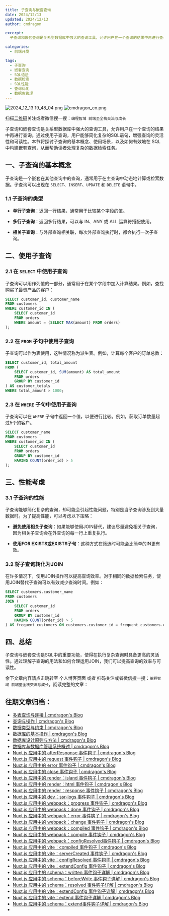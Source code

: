 ```yaml
---
title: 子查询与嵌套查询
date: 2024/12/13
updated: 2024/12/13
author: cmdragon

excerpt:
  子查询和嵌套查询是关系型数据库中强大的查询工具，允许用户在一个查询的结果中再进行查询。通过使用子查询，用户能够简化复杂的SQL语句，增强查询的灵活性和可读性。本节将探讨子查询的基本概念、使用场景，以及如何有效地在 SQL 中构建嵌套查询，从而帮助读者处理复杂的数据检索任务。

categories:
  - 前端开发

tags:
  - 子查询
  - 嵌套查询
  - SQL语法
  - 数据检索
  - SQL性能
  - 查询优化
  - 数据库管理
---
```


<img src="https://static.amd794.com/blog/images/2024_12_13 19_48_04.png@blog" title="2024_12_13 19_48_04.png" alt="2024_12_13 19_48_04.png"/>

<img src="https://api2.cmdragon.cn/upload/cmder/20250304_012821924.jpg" title="cmdragon_cn.png" alt="cmdragon_cn.png"/>


扫描[二维码](https://api2.cmdragon.cn/upload/cmder/20250304_012821924.jpg)关注或者微信搜一搜：`编程智域 前端至全栈交流与成长`



子查询和嵌套查询是关系型数据库中强大的查询工具，允许用户在一个查询的结果中再进行查询。通过使用子查询，用户能够简化复杂的SQL语句，增强查询的灵活性和可读性。本节将探讨子查询的基本概念、使用场景，以及如何有效地在 SQL 中构建嵌套查询，从而帮助读者处理复杂的数据检索任务。



## 一、子查询的基本概念

子查询是一个嵌套在其他查询中的查询，通常用于在主查询中动态地计算或检索数据。子查询可以出现在 `SELECT`、`INSERT`、`UPDATE` 和 `DELETE` 语句中。

### 1.1 子查询的类型

- **单行子查询**：返回一行结果，通常用于比较某个字段的值。
  
- **多行子查询**：返回多行结果，可以与 IN、ANY 或 ALL 运算符搭配使用。
  
- **相关子查询**：与外部查询相关联，每次外部查询执行时，都会执行一次子查询。

## 二、使用子查询

### 2.1 在 `SELECT` 中使用子查询

子查询可以用作列值的一部分，通常用于在某个字段中加入计算结果。例如，查找购买了最贵产品的客户：

```sql
SELECT customer_id, customer_name
FROM customers
WHERE customer_id IN (
    SELECT customer_id
    FROM orders
    WHERE amount = (SELECT MAX(amount) FROM orders)
);
```

### 2.2 在 `FROM` 子句中使用子查询

子查询可以作为表使用，这种情况称为派生表。例如，计算每个客户的订单总数：

```sql
SELECT customer_id, total_amount
FROM (
    SELECT customer_id, SUM(amount) AS total_amount
    FROM orders
    GROUP BY customer_id
) AS customer_totals
WHERE total_amount > 1000;
```

### 2.3 在 `WHERE` 子句中使用子查询

子查询可以在 `WHERE` 子句中返回一个值，以便进行比较。例如，获取订单数量超过5个的客户。

```sql
SELECT customer_name
FROM customers
WHERE customer_id IN (
    SELECT customer_id
    FROM orders
    GROUP BY customer_id
    HAVING COUNT(order_id) > 5
);
```

## 三、性能考虑

### 3.1 子查询的性能

子查询能够简化复杂的查询，却可能会引起性能问题，特别是当子查询涉及到大量数据时。为了提高性能，可以考虑以下策略：

- **避免使用相关子查询**：如果能够使用JOIN替代，建议尽量避免相关子查询，因为相关子查询会在外查询的每一行上重复执行。
  
- **使用FOR EXISTS或EXISTS子句**：这种方式在筛选时可能会比简单的IN更有效。

### 3.2 将子查询转化为JOIN

在许多情况下，使用JOIN操作可以提高查询效率。对于相同的数据检索任务，使用JOIN替代子查询可以有效减少查询时间。例如：

```sql
SELECT customers.customer_name
FROM customers
JOIN (
    SELECT customer_id
    FROM orders
    GROUP BY customer_id
    HAVING COUNT(order_id) > 5
) AS frequent_customers ON customers.customer_id = frequent_customers.customer_id;
```

## 四、总结

子查询与嵌套查询是SQL中的重要功能，使得在执行复杂查询时具备更高的灵活性。通过理解子查询的用法和如何合理运用JOIN，我们可以提高查询的效率与可读性。

余下文章内容请点击跳转至 个人博客页面 或者 扫码关注或者微信搜一搜：`编程智域 前端至全栈交流与成长`，阅读完整的文章：

## 往期文章归档：

- [多表查询与连接 | cmdragon's Blog](https://blog.cmdragon.cn/posts/cbc5ebea2633/)
- [查询与操作 | cmdragon's Blog](https://blog.cmdragon.cn/posts/45016c6a3d2d/)
- [数据类型与约束 | cmdragon's Blog](https://blog.cmdragon.cn/posts/1aff87ac2263/)
- [数据库的基本操作 | cmdragon's Blog](https://blog.cmdragon.cn/posts/541c699d86de/)
- [数据库设计原则与方法 | cmdragon's Blog](https://blog.cmdragon.cn/posts/daf29831e102/)
- [数据库与数据库管理系统概述 | cmdragon's Blog](https://blog.cmdragon.cn/posts/dc1046549846/)
- [Nuxt.js 应用中的 afterResponse 事件钩子 | cmdragon's Blog](https://blog.cmdragon.cn/posts/d64fddbcad54/)
- [Nuxt.js 应用中的 request 事件钩子 | cmdragon's Blog](https://blog.cmdragon.cn/posts/0c461d69ac0d/)
- [Nuxt.js 应用中的 error 事件钩子 | cmdragon's Blog](https://blog.cmdragon.cn/posts/1bd4e4574b1a/)
- [Nuxt.js 应用中的 close 事件钩子 | cmdragon's Blog](https://blog.cmdragon.cn/posts/0bb0cade5fa2/)
- [Nuxt.js 应用中的 render：island 事件钩子 | cmdragon's Blog](https://blog.cmdragon.cn/posts/47bf55a8b641/)
- [Nuxt.js 应用中的 render：html 事件钩子 | cmdragon's Blog](https://blog.cmdragon.cn/posts/0f91c080fd2c/)
- [Nuxt.js 应用中的 render：response 事件钩子 | cmdragon's Blog](https://blog.cmdragon.cn/posts/3ce5250cec36/)
- [Nuxt.js 应用中的 dev：ssr-logs 事件钩子 | cmdragon's Blog](https://blog.cmdragon.cn/posts/1b63f35eebe8/)
- [Nuxt.js 应用中的 webpack：progress 事件钩子 | cmdragon's Blog](https://blog.cmdragon.cn/posts/533d23bcbe61/)
- [Nuxt.js 应用中的 webpack：done 事件钩子 | cmdragon's Blog](https://blog.cmdragon.cn/posts/3e8fa49cbd4b/)
- [Nuxt.js 应用中的 webpack：error 事件钩子 | cmdragon's Blog](https://blog.cmdragon.cn/posts/0fb47ad58e14/)
- [Nuxt.js 应用中的 webpack：change 事件钩子 | cmdragon's Blog](https://blog.cmdragon.cn/posts/43a57e843f48/)
- [Nuxt.js 应用中的 webpack：compiled 事件钩子 | cmdragon's Blog](https://blog.cmdragon.cn/posts/0b6ec5ce3d59/)
- [Nuxt.js 应用中的 webpack：compile 事件钩子 | cmdragon's Blog](https://blog.cmdragon.cn/posts/7336c7f0809e/)
- [Nuxt.js 应用中的 webpack：configResolved事件钩子 | cmdragon's Blog](https://blog.cmdragon.cn/posts/afe62aeeaf6f/)
- [Nuxt.js 应用中的 vite：compiled 事件钩子 | cmdragon's Blog](https://blog.cmdragon.cn/posts/973541933f38/)
- [Nuxt.js 应用中的 vite：serverCreated 事件钩子 | cmdragon's Blog](https://blog.cmdragon.cn/posts/ab7710befd8e/)
- [Nuxt.js 应用中的 vite：configResolved 事件钩子 | cmdragon's Blog](https://blog.cmdragon.cn/posts/1266785cead8/)
- [Nuxt.js 应用中的 vite：extendConfig 事件钩子 | cmdragon's Blog](https://blog.cmdragon.cn/posts/e1ea2c9a1566/)
- [Nuxt.js 应用中的 schema：written 事件钩子详解 | cmdragon's Blog](https://blog.cmdragon.cn/posts/11121d82a55c/)
- [Nuxt.js 应用中的 schema：beforeWrite 事件钩子详解 | cmdragon's Blog](https://blog.cmdragon.cn/posts/14f648e6cb9f/)
- [Nuxt.js 应用中的 schema：resolved 事件钩子详解 | cmdragon's Blog](https://blog.cmdragon.cn/posts/c343331f3f06/)
- [Nuxt.js 应用中的 vite：extendConfig 事件钩子详解 | cmdragon's Blog](https://blog.cmdragon.cn/posts/5ea147f7e6ee/)
- [Nuxt.js 应用中的 vite：extend 事件钩子详解 | cmdragon's Blog](https://blog.cmdragon.cn/posts/76f8905ddea2/)
- [Nuxt.js 应用中的 schema：extend事件钩子详解 | cmdragon's Blog](https://blog.cmdragon.cn/posts/271e7f413d3a/)
-

